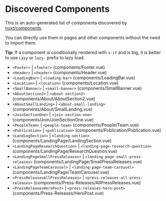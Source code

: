 # Discovered Components

This is an auto-generated list of components discovered by [nuxt/components](https://github.com/nuxt/components).

You can directly use them in pages and other components without the need to import them.

**Tip:** If a component is conditionally rendered with `v-if` and is big, it is better to use `Lazy` or `lazy-` prefix to lazy load.

- `<Footer>` | `<footer>` (components/Footer.vue)
- `<Header>` | `<header>` (components/Header.vue)
- `<LoadingBar>` | `<loading-bar>` (components/LoadingBar.vue)
- `<Location>` | `<location>` (components/Location.vue)
- `<SmallBanner>` | `<small-banner>` (components/SmallBanner.vue)
- `<AboutSection2>` | `<about-section2>` (components/About/AboutSection2.vue)
- `<AboutSmallLanding>` | `<about-small-landing>` (components/About/SmallLanding.vue)
- `<JoinSectionOne>` | `<join-section-one>` (components/Join/JoinSectionOne.vue)
- `<PeopleTeam>` | `<people-team>` (components/People/Team.vue)
- `<Publication>` | `<publication>` (components/Publication/Publication.vue)
- `<LandingSection>` | `<landing-section>` (components/LandingPage/LandingSection.vue)
- `<LandingPageResearchQuestion>` | `<landing-page-research-question>` (components/LandingPage/ResearchQuestion.vue)
- `<LandingPageSmallPressReleases>` | `<landing-page-small-press-releases>` (components/LandingPage/SmallPressReleases.vue)
- `<LandingPageTeamCarousel>` | `<landing-page-team-carousel>` (components/LandingPage/TeamCarousel.vue)
- `<PressReleasesAllPressReleases>` | `<press-releases-all-press-releases>` (components/Press-Releases/AllPressReleases.vue)
- `<PressReleasesHeroPost>` | `<press-releases-hero-post>` (components/Press-Releases/HeroPost.vue)
